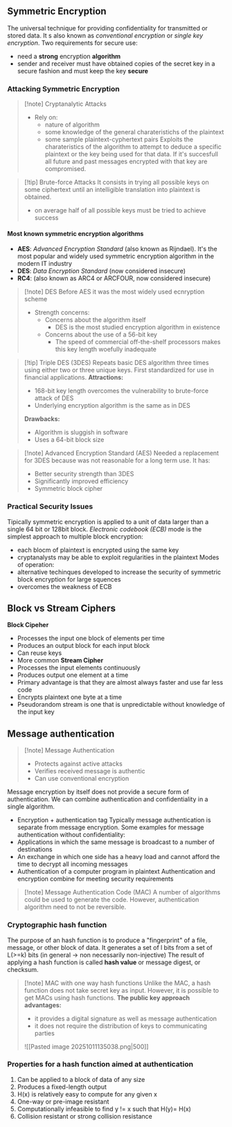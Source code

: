## Symmetric Encryption
The universal technique for providing confidentiality for transmitted or stored data. It s also known as *conventional encryption* or *single key encryption*.
Two requirements for secure use:
- need a **strong** encryption **algorithm**
- sender and receiver must have obtained copies of the secret key in a secure fashion and must keep the key **secure**
### Attacking Symmetric Encryption
>[!note] Cryptanalytic Attacks
>- Rely on:
>	- nature of algorithm
>	- some knowledge of the general charateristichs of the plaintext
>	- some sample plaintext-cyphertext pairs
>Exploits the charateristics of the algorithm to attempt to deduce a specific plaintext or the key being used for that data. If it's succesfull all future and past messages encrypted with that key are compromised.

>[!tip] Brute-force Attacks
>It consists in trying all possible keys on some ciphertext until an intelligible translation into plaintext is obtained.
>- on average half of all possible keys must be tried to achieve success

#### Most known symmetric encryption algorithms
- **AES**: *Advanced Encryption Standard* (also known as Rijndael). It's the most popular and widely used symmetric encryption algorithm in the modern IT industry
- **DES**: *Data Encryption Standard* (now considered insecure)
- **RC4**: (also known as ARC4 or ARCFOUR, now considered insecure)

>[!note] DES
>Before AES it was the most widely used ecnryption scheme
>- Strength concerns:
>	- Concerns about the algorithm itself
>		- DES is the most studied encryption algorithm in existence
>	- Concerns about the use of a 56-bit key
>		- The speed of commercial off-the-shelf processors makes this key length woefully inadequate

>[!tip] Triple DES (3DES)
>Repeats basic DES algorithm three times using either two or three unique keys.
>First standardized for use in financial applications.
>**Attractions:** 
>- 168-bit key length overcomes the vulnerability to brute-force attack of DES 
>- Underlying encryption algorithm is the same as in DES
>
>**Drawbacks:**
>- Algorithm is sluggish in software 
>- Uses a 64-bit block size

>[!note] Advanced Encryption Standard (AES)
>Needed a replacement for 3DES because was not reasonable for a long term use. 
>It has:
>- Better security strength than 3DES
>- Significantly improved efficiency
>- Symmetric block cipher

### Practical Security Issues
Tipically symmetric encryption is applied to a unit of data larger than a single 64 bit or 128bit block.
*Electronic codebook (ECB)* mode is the simplest approach to multiple block encryption:
- each blocm of plaintext is encrypted using the same key
- cryptanalysts may be able to exploit regularities in the plaintext
Modes of operation:
- alternative techinques developed to increase the security of symmetric block encryption for large squences
- overcomes the weakness of ECB
## Block vs Stream Ciphers
**Block Cipeher**
- Processes the input one block of elements per time
- Produces an output block for each input block
- Can reuse keys
- More common
**Stream Cipher**
- Processes the input elements continuously
- Produces output one element at a time
- Primary advantage is that they are almost always faster and use far less code
- Encrypts plaintext one byte at a time
- Pseudorandom stream is one that is unpredictable without knowledge of the input key

## Message authentication

>[!note] Message Authentication
>- Protects against active attacks
>- Verifies received message is authentic 
>- Can use conventional encryption

Message encryption by itself does not provide a secure form of authentication. We can combine authentication and confidentiality in a single algorithm.
- Encryption + authentication tag
Typically message authentication is separate from message encryption.
Some examples for message authentication without confidentiality:
- Applications in which the same message is broadcast to a number of destinations
- An exchange in which one side has a heavy load and cannot afford the time to decrypt all incoming messages
- Authentication of a computer program in plaintext
Authentication and encryption combine for meeting security requirements

>[!note] Message Authentication Code (MAC)
>A number of algorithms could be used to generate the code. However, authentication algorithm need to not be reversible.

### Cryptographic hash function
The purpose of an hash function is to produce a "fingerprint" of a file, message, or other block of data. It generates a set of l bits from a set of L(>=k) bits (in general $\to$ non necessarily non-injective)
The result of applying a hash function is called **hash value** or message digest, or checksum.

>[!note] MAC with one way hash functions
>Unlike the MAC, a hash function does not take secret key as input. However, it is possible to get MACs using hash functions.
>**The public key approach advantages:**
>- it provides a digital signature as well as message authentication
>- it does not require the distribution of keys to communicating parties
>
>![[Pasted image 20251011135038.png|500]]

### Properties for a hash function aimed at authentication
1) Can be applied to a block of data of any size
2) Produces a fixed-length output
3) H(x) is relatively easy to compute for any given x
4) One-way or pre-image resistant
5) Computationally infeasible to find y != x such that H(y)= H(x)
6) Collision resistant or strong collision resistance
